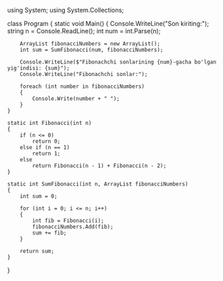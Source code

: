 using System;
using System.Collections;

class Program
{
    static void Main()
    {
        Console.WriteLine("Son kiriting:");
        string n = Console.ReadLine();
        int num = int.Parse(n);

        ArrayList fibonacciNumbers = new ArrayList();
        int sum = SumFibonacci(num, fibonacciNumbers);

        Console.WriteLine($"Fibonachchi sonlarining {num}-gacha bo'lgan yig'indisi: {sum}");
        Console.WriteLine("Fibonachchi sonlar:");

        foreach (int number in fibonacciNumbers)
        {
            Console.Write(number + " ");
        }
    }

    static int Fibonacci(int n)
    {
        if (n <= 0)
            return 0;
        else if (n == 1)
            return 1;
        else
            return Fibonacci(n - 1) + Fibonacci(n - 2);
    }

    static int SumFibonacci(int n, ArrayList fibonacciNumbers)
    {
        int sum = 0;

        for (int i = 0; i <= n; i++)
        {
            int fib = Fibonacci(i);
            fibonacciNumbers.Add(fib);
            sum += fib; 
        }

        return sum;
    }
}
